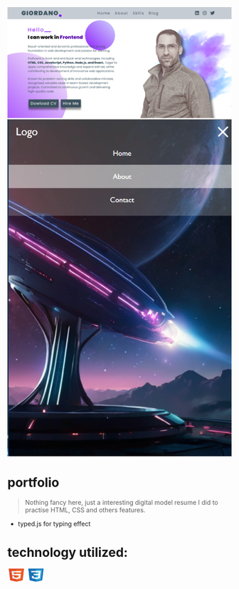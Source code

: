 
<p align="center">
   <img src="https://github.com/fqgiord/Resume/blob/main/principal%20image.png" width="1000" />
  <img src="https://github.com/fqgiord/html-css-js-responsive_nav_bar/blob/main/readme_img.png" width="1000" />
</p>


# portfolio

> Nothing fancy here, just a interesting digital model resume I did to practise HTML, CSS and others features.
+ typed.js for typing effect


# technology utilized:
<div style="display: inline_block">
  <img align="center" alt="Fer-HTML" height="30" width="40" src="https://raw.githubusercontent.com/devicons/devicon/master/icons/html5/html5-original.svg">
  <img align="center" alt="Fer-CSS" height="30" width="40" src="https://raw.githubusercontent.com/devicons/devicon/master/icons/css3/css3-original.svg">
</div>
